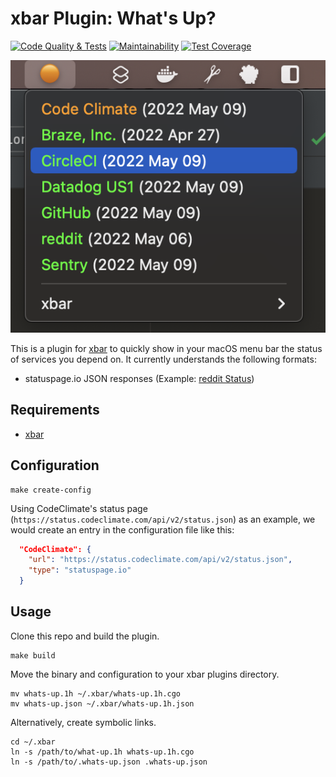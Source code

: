# xbar Plugin: What's Up?

[![Code Quality & Tests](https://github.com/sprak3000/xbar-whats-up/actions/workflows/quality-and-tests.yml/badge.svg)](https://github.com/sprak3000/xbar-whats-up/actions/workflows/quality-and-tests.yml)
[![Maintainability](https://api.codeclimate.com/v1/badges/2ab2a7aea58a269d2447/maintainability)](https://codeclimate.com/github/sprak3000/xbar-whats-up/maintainability)
[![Test Coverage](https://api.codeclimate.com/v1/badges/2ab2a7aea58a269d2447/test_coverage)](https://codeclimate.com/github/sprak3000/xbar-whats-up/test_coverage)

![What's Up plugin in action](docs/whats-up-sample.png)

This is a plugin for [xbar](https://github.com/matryer/xbar) to quickly show in your macOS menu bar the status of
services you depend on. It currently understands the following formats:

- statuspage.io JSON responses (Example: [reddit Status](https://www.redditstatus.com/api/v2/status.json))

## Requirements

- [xbar](https://github.com/matryer/xbar)

## Configuration

```shell
make create-config
```

Using CodeClimate's status page (`https://status.codeclimate.com/api/v2/status.json`) as an example, we would create an
entry in the configuration file like this:

```json
  "CodeClimate": {
    "url": "https://status.codeclimate.com/api/v2/status.json",
    "type": "statuspage.io"
  }
```

## Usage

Clone this repo and build the plugin.

```shell
make build
```

Move the binary and configuration to your xbar plugins directory.

```shell
mv whats-up.1h ~/.xbar/whats-up.1h.cgo
mv whats-up.json ~/.xbar/whats-up.1h.json
```

Alternatively, create symbolic links.

```shell
cd ~/.xbar
ln -s /path/to/what-up.1h whats-up.1h.cgo
ln -s /path/to/.whats-up.json .whats-up.json
```
